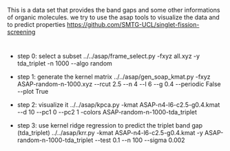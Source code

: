 This is a data set that provides the band gaps and some other informations of organic molecules.
we try to use the asap tools to visualize the data and to predict properties
https://github.com/SMTG-UCL/singlet-fission-screening
#

* step 0: select a subset
../../asap/frame_select.py -fxyz all.xyz -y tda_triplet -n 1000 --algo random

* step 1: generate the kernel matrix
../../asap/gen_soap_kmat.py -fxyz ASAP-random-n-1000.xyz --rcut 2.5 --n 4 --l 6 --g 0.4 --periodic False --plot True

* step 2: visualize it
../../asap/kpca.py -kmat ASAP-n4-l6-c2.5-g0.4.kmat --d 10 --pc1 0 --pc2 1 -colors ASAP-random-n-1000-tda_triplet

* step 3: use kernel ridge regression to predict the triplet band gap (tda_triplet)
../../asap/krr.py -kmat ASAP-n4-l6-c2.5-g0.4.kmat -y ASAP-random-n-1000-tda_triplet --test 0.1 --n 100 --sigma 0.002
